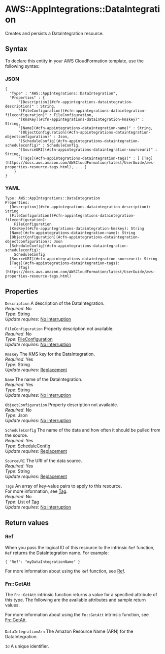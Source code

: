 # AWS::AppIntegrations::DataIntegration<a name="aws-resource-appintegrations-dataintegration"></a>

Creates and persists a DataIntegration resource\.

## Syntax<a name="aws-resource-appintegrations-dataintegration-syntax"></a>

To declare this entity in your AWS CloudFormation template, use the following syntax:

### JSON<a name="aws-resource-appintegrations-dataintegration-syntax.json"></a>

```
{
  "Type" : "AWS::AppIntegrations::DataIntegration",
  "Properties" : {
      "[Description](#cfn-appintegrations-dataintegration-description)" : String,
      "[FileConfiguration](#cfn-appintegrations-dataintegration-fileconfiguration)" : FileConfiguration,
      "[KmsKey](#cfn-appintegrations-dataintegration-kmskey)" : String,
      "[Name](#cfn-appintegrations-dataintegration-name)" : String,
      "[ObjectConfiguration](#cfn-appintegrations-dataintegration-objectconfiguration)" : Json,
      "[ScheduleConfig](#cfn-appintegrations-dataintegration-scheduleconfig)" : ScheduleConfig,
      "[SourceURI](#cfn-appintegrations-dataintegration-sourceuri)" : String,
      "[Tags](#cfn-appintegrations-dataintegration-tags)" : [ [Tag](https://docs.aws.amazon.com/AWSCloudFormation/latest/UserGuide/aws-properties-resource-tags.html), ... ]
    }
}
```

### YAML<a name="aws-resource-appintegrations-dataintegration-syntax.yaml"></a>

```
Type: AWS::AppIntegrations::DataIntegration
Properties: 
  [Description](#cfn-appintegrations-dataintegration-description): String
  [FileConfiguration](#cfn-appintegrations-dataintegration-fileconfiguration): 
    FileConfiguration
  [KmsKey](#cfn-appintegrations-dataintegration-kmskey): String
  [Name](#cfn-appintegrations-dataintegration-name): String
  [ObjectConfiguration](#cfn-appintegrations-dataintegration-objectconfiguration): Json
  [ScheduleConfig](#cfn-appintegrations-dataintegration-scheduleconfig): 
    ScheduleConfig
  [SourceURI](#cfn-appintegrations-dataintegration-sourceuri): String
  [Tags](#cfn-appintegrations-dataintegration-tags): 
    - [Tag](https://docs.aws.amazon.com/AWSCloudFormation/latest/UserGuide/aws-properties-resource-tags.html)
```

## Properties<a name="aws-resource-appintegrations-dataintegration-properties"></a>

`Description`  <a name="cfn-appintegrations-dataintegration-description"></a>
A description of the DataIntegration\.  
*Required*: No  
*Type*: String  
*Update requires*: [No interruption](https://docs.aws.amazon.com/AWSCloudFormation/latest/UserGuide/using-cfn-updating-stacks-update-behaviors.html#update-no-interrupt)

`FileConfiguration`  <a name="cfn-appintegrations-dataintegration-fileconfiguration"></a>
Property description not available\.  
*Required*: No  
*Type*: [FileConfiguration](aws-properties-appintegrations-dataintegration-fileconfiguration.md)  
*Update requires*: [No interruption](https://docs.aws.amazon.com/AWSCloudFormation/latest/UserGuide/using-cfn-updating-stacks-update-behaviors.html#update-no-interrupt)

`KmsKey`  <a name="cfn-appintegrations-dataintegration-kmskey"></a>
The KMS key for the DataIntegration\.  
*Required*: Yes  
*Type*: String  
*Update requires*: [Replacement](https://docs.aws.amazon.com/AWSCloudFormation/latest/UserGuide/using-cfn-updating-stacks-update-behaviors.html#update-replacement)

`Name`  <a name="cfn-appintegrations-dataintegration-name"></a>
The name of the DataIntegration\.  
*Required*: Yes  
*Type*: String  
*Update requires*: [No interruption](https://docs.aws.amazon.com/AWSCloudFormation/latest/UserGuide/using-cfn-updating-stacks-update-behaviors.html#update-no-interrupt)

`ObjectConfiguration`  <a name="cfn-appintegrations-dataintegration-objectconfiguration"></a>
Property description not available\.  
*Required*: No  
*Type*: Json  
*Update requires*: [No interruption](https://docs.aws.amazon.com/AWSCloudFormation/latest/UserGuide/using-cfn-updating-stacks-update-behaviors.html#update-no-interrupt)

`ScheduleConfig`  <a name="cfn-appintegrations-dataintegration-scheduleconfig"></a>
The name of the data and how often it should be pulled from the source\.  
*Required*: Yes  
*Type*: [ScheduleConfig](aws-properties-appintegrations-dataintegration-scheduleconfig.md)  
*Update requires*: [Replacement](https://docs.aws.amazon.com/AWSCloudFormation/latest/UserGuide/using-cfn-updating-stacks-update-behaviors.html#update-replacement)

`SourceURI`  <a name="cfn-appintegrations-dataintegration-sourceuri"></a>
The URI of the data source\.  
*Required*: Yes  
*Type*: String  
*Update requires*: [Replacement](https://docs.aws.amazon.com/AWSCloudFormation/latest/UserGuide/using-cfn-updating-stacks-update-behaviors.html#update-replacement)

`Tags`  <a name="cfn-appintegrations-dataintegration-tags"></a>
An array of key\-value pairs to apply to this resource\.  
For more information, see [Tag](https://docs.aws.amazon.com/AWSCloudFormation/latest/UserGuide/aws-properties-resource-tags.html)\.  
*Required*: No  
*Type*: List of [Tag](https://docs.aws.amazon.com/AWSCloudFormation/latest/UserGuide/aws-properties-resource-tags.html)  
*Update requires*: [No interruption](https://docs.aws.amazon.com/AWSCloudFormation/latest/UserGuide/using-cfn-updating-stacks-update-behaviors.html#update-no-interrupt)

## Return values<a name="aws-resource-appintegrations-dataintegration-return-values"></a>

### Ref<a name="aws-resource-appintegrations-dataintegration-return-values-ref"></a>

When you pass the logical ID of this resource to the intrinsic `Ref` function, `Ref` returns the DataIntegration name\. For example:

`{ "Ref": "myDataIntegrationName" }`

For more information about using the `Ref` function, see [Ref](https://docs.aws.amazon.com/AWSCloudFormation/latest/UserGuide/intrinsic-function-reference-ref.html)\.

### Fn::GetAtt<a name="aws-resource-appintegrations-dataintegration-return-values-fn--getatt"></a>

The `Fn::GetAtt` intrinsic function returns a value for a specified attribute of this type\. The following are the available attributes and sample return values\.

For more information about using the `Fn::GetAtt` intrinsic function, see [Fn::GetAtt](https://docs.aws.amazon.com/AWSCloudFormation/latest/UserGuide/intrinsic-function-reference-getatt.html)\.

#### <a name="aws-resource-appintegrations-dataintegration-return-values-fn--getatt-fn--getatt"></a>

`DataIntegrationArn`  <a name="DataIntegrationArn-fn::getatt"></a>
The Amazon Resource Name \(ARN\) for the DataIntegration\.

`Id`  <a name="Id-fn::getatt"></a>
A unique identifier\.